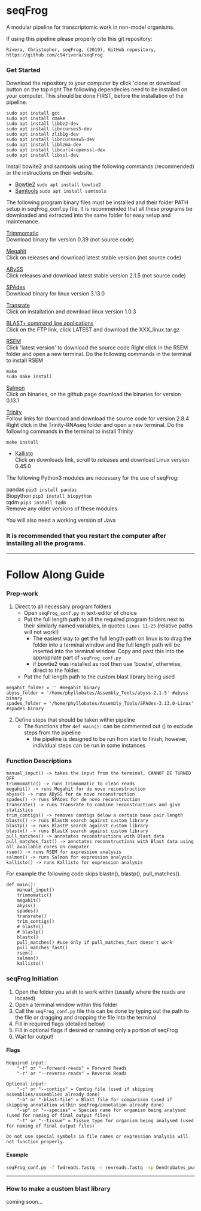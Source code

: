 # seqFrog

A modular pipeline for transcriptomic work in non-model organisms.

If using this pipeline please properly cite this git repository:

`Rivera, Christopher, seqFrog, (2019), GitHub repository, https://github.com/c94rivera/seqFrog`


### Get Started
Download the repository to your computer by click 'clone or download' button on the top right
The following dependecies need to be installed on your computer. This should be done FIRST, before the installation of the pipeline.
```
sudo apt install gcc
sudo apt install cmake
sudo apt install libbz2-dev
sudo apt install libncurses5-dev
sudo apt install zlib1g-dev
sudo apt install libncursesw5-dev
sudo apt install liblzma-dev
sudo apt install libcurl4-openssl-dev
sudo apt install libssl-dev
```
Install bowite2 and samtools using the following commands (recommended) or the instructions on their website.
* [Bowtie2](http://bowtie-bio.sourceforge.net/bowtie2/index.shtml) `sudo apt install bowtie2`
* [Samtools](http://www.htslib.org/) `sudo apt install samtools`

The following program binary files must be installed and their folder PATH setup in seqFrog_conf.py file.
It is recommended that all these programs be downloaded and extracted into the same folder for easy setup and maintenance.

[Trimmomatic](http://www.usadellab.org/cms/?page=trimmomatic)  
Download binary for version 0.39 (not source code)

[Megahit](https://github.com/voutcn/megahit)  
Click on releases and download latest stable version (not source code)

[ABySS](https://github.com/bcgsc/abyss)  
Click releases and download latest stable version 2.1.5 (not source code)

[SPAdes](http://cab.spbu.ru/software/spades/)  
Download binary for linux version 3.13.0

[Transrate](http://hibberdlab.com/transrate/)  
Click on installation and download linux version 1.0.3

[BLAST+ command line applications](https://www.ncbi.nlm.nih.gov/books/NBK279671/)  
Click on the FTP link, click LATEST and download the XXX_linux.tar.gz

[RSEM](https://deweylab.github.io/RSEM/)  
Click 'latest version' to download the source code
Right click in the RSEM folder and open a new terminal. Do the following commands in the terminal to install RSEM
```
make
sudo make install
```

[Salmon](https://combine-lab.github.io/salmon/)  
Click on binaries, on the github page download the binaries for version 0.13.1

[Trinity](https://github.com/trinityrnaseq/trinityrnaseq/wiki)  
Follow links for download and download the source code for version 2.8.4
Right click in the Trinity-RNAseq folder and open a new terminal. Do the following commands in the terminal to install Trinity
```
make install
```

* [Kallisto](https://pachterlab.github.io/kallisto/)  
Click on downloads link, scroll to releases and download Linux version 0.45.0

The following Python3 modules are necessary for the use of seqFrog:

pandas `pip3 install pandas`  
Biopython `pip3 install biopython`  
tqdm `pip3 install tqdm`  
Remove any older versions of these modules

You will also need a working version of Java

### It is recommended that you restart the computer after installing all the programs.

---
# Follow Along Guide
### Prep-work
1. Direct to all necessary program folders
	* Open `seqFrog_conf.py` in text-editor of choice
	* Put the full length path to all the required program folders next to their similarly named variables, in quotes `lines 11-25` (relative paths will not work!)
		* The easiest way to get the full length path on linux is to drag the folder into a terminal window and the full length path will be inserted into the terminal window. Copy and past this into the appropriate part of `seqFrog_conf.py`
		* if bowtie2 was installed as root then use 'bowtie', otherwise, direct to the folder.
	* Put the full length path to the custom blast library being used

```python3
megahit_folder = '' #megahit binary
abyss_folder = '/home/phyllobates/Assembly_Tools/abyss-2.1.5' #abyss binary
spades_folder = '/home/phyllobates/Assembly_Tools/SPAdes-3.13.0-Linux' #spades binary
```


2. Define steps that should be taken within pipeline
	* The functions after `def main():` can be commented out () to exclude steps from the pipeline
		* the pipeline is designed to be run from start to finish, however, individual steps can be run in some instances

### Function Descriptions
	manual_input() -> takes the input from the terminal, CANNOT BE TURNED OFF
	trimmomatic() -> runs Trimmomatic to clean reads
	megahit() -> runs Megahit for de novo reconstruction
	abyss() -> runs ABySS for de novo reconstruction
	spades() -> runs SPAdes for de novo reconstruction
	transrate() -> runs Transrate to combine reconstructions and give statistics
	trim_contigs() -> removes contigs below a certain base pair length
	blastn() -> runs BlastN search against custom library
	blastp() -> runs BlastP search against custom library
	blastx() -> runs BlastX search against custom library
	pull_matches() -> annotates reconstructions with Blast data
	pull_matches_fast() -> annotates reconstructions with Blast data using all available cores on computer
	rsem() -> runs RSEM for expression analysis
	salmon() -> runs Salmon for expression analysis
	kallisto() -> runs Kallisto for expression analysis

For example the following code skips blastn(), blastp(), pull_matches().
```python3
def main():
    manual_input()
    trimmomatic()
    megahit()
    abyss()
    spades()
    transrate()
    trim_contigs()
    # blastn()
    # blastp()
    blastx()
    pull_matches() #use only if pull_matches_fast doesn't work
    pull_matches_fast()
    rsem()
    salmon()
    kallisto()
```

### seqFrog Initiation
1. Open the folder you wish to work within (usually where the reads are located)
2. Open a terminal window within this folder
3. Call the `seqFrog_conf.py` file
	this can be done by typing out the path to the file or dragging and dropping the file into the terminal
4. Fill in required flags (detailed below)
5. Fill in optional flags if desired or running only a portion of seqFrog
6. Wait for output!

#### Flags
	Required input:
		"-f" or "--forward-reads" = Forward Reads
		"-r" or "--reverse-reads" = Reverse Reads

	Optional input:
		"-c" or "--contigs" = Contig file (used if skipping assemblies/assemblies already done)
		"-b" or "-blast-file" = Blast file for comparison (used if skipping annotation within seqFrog/annotation already done)
		"-sp" or "--species" = Species name for organism being analysed (used for naming of final output files)
		"-t" or "--tissue" = Tissue type for organism being analysed (used for naming of final output files)

	Do not use special symbols in file names or expression analysis will not function properly.

#### Example
```bash
seqFrog_conf.py -f fwdreads.fastq -r revreads.fastq -sp Dendrobates_pumilio -t brain
```
---
### How to make a custom blast library
coming soon...
